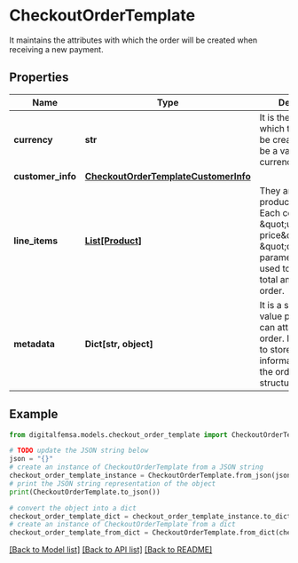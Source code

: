 # CheckoutOrderTemplate

It maintains the attributes with which the order will be created when receiving a new payment.

## Properties

Name | Type | Description | Notes
------------ | ------------- | ------------- | -------------
**currency** | **str** | It is the currency in which the order will be created. It must be a valid ISO 4217 currency code. | 
**customer_info** | [**CheckoutOrderTemplateCustomerInfo**](CheckoutOrderTemplateCustomerInfo.md) |  | [optional] 
**line_items** | [**List[Product]**](Product.md) | They are the products to buy. Each contains the \&quot;unit price\&quot; and \&quot;quantity\&quot; parameters that are used to calculate the total amount of the order. | 
**metadata** | **Dict[str, object]** | It is a set of key-value pairs that you can attach to the order. It can be used to store additional information about the order in a structured format. | [optional] 

## Example

```python
from digitalfemsa.models.checkout_order_template import CheckoutOrderTemplate

# TODO update the JSON string below
json = "{}"
# create an instance of CheckoutOrderTemplate from a JSON string
checkout_order_template_instance = CheckoutOrderTemplate.from_json(json)
# print the JSON string representation of the object
print(CheckoutOrderTemplate.to_json())

# convert the object into a dict
checkout_order_template_dict = checkout_order_template_instance.to_dict()
# create an instance of CheckoutOrderTemplate from a dict
checkout_order_template_from_dict = CheckoutOrderTemplate.from_dict(checkout_order_template_dict)
```
[[Back to Model list]](../README.md#documentation-for-models) [[Back to API list]](../README.md#documentation-for-api-endpoints) [[Back to README]](../README.md)


